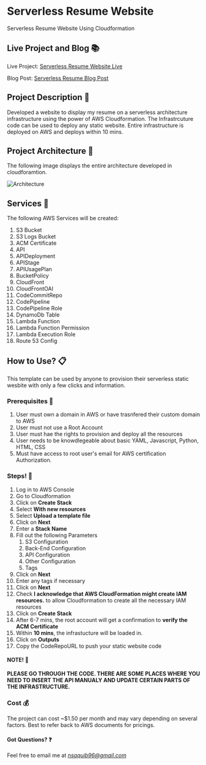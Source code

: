 # Serverless Resume Website
Serverless Resume Website Using Cloudformation

## Live Project and Blog :books:
Live Project: [Serverless Resume Website Live](https://resume.mohdsaquib.com)

Blog Post: [Serverless Resume Blog Post](https://mohdsaquib.com/content/projects/resumeproject.html)

## Project Description :movie_camera:
Developed a website to display my resume on a serverless architecture infrastructure using the power of AWS Cloudformation. The Infrastrcuture code can be used to deploy any static website. Entire infrastructure is deployed on AWS and deploys within 10 mins. 

## Project Architecture :wrench:

The following image displays the entire architecture developed in cloudforamtion.

![Architecture](https://mohdsaquib.com/assets/resumeProjectImages/architecture.png)

## Services :truck:
The following AWS Services will be created:
1. S3 Bucket
1. S3 Logs Bucket
1. ACM Certificate
1. API
1. APIDeployment
1. APIStage
1. APIUsagePlan
1. BucketPolicy
1. CloudFront
1. CloudFrontOAI
1. CodeCommitRepo
1. CodePipeline
1. CodePipeline Role
1. DynamoDb Table
1. Lambda Function
1. Lambda Function Permission
1. Lambda Execution Role
1. Route 53 Config


## How to Use? :clipboard:

This template can be used by anyone to provision their serverless static wesbite with only a few clicks and information.

### Prerequisites :book:
1. User must own a domain in AWS or have trasnfered their custom domain to AWS
1. User must not use a Root Account
1. User must hae the rights to provision and deploy all the resources
1. User needs to be knowdlegeable about basic YAML, Javascript, Python, HTML, CSS
1. Must have access to root user's email for AWS certification Authorization.

### Steps! :rocket:
1. Log in to AWS Console
1. Go to Cloudformation
1. Click on **Create Stack**
1. Select **With new resources**
1. Select **Upload a template file**
1. Click on **Next**
1. Enter a **Stack Name**
1. Fill out the following Parameters
    1. S3 Configuration
    1. Back-End Configuration
    1. API Configuration
    1. Other Configuration 
    1. Tags
1. Click on **Next**
1. Enter any tags if necessary 
1. Click on **Next**
1. Check **I acknowledge that AWS CloudFormation might create IAM resources.** to allow Cloudformation to create all the necessary IAM resources
1. Click on **Create Stack**
1. After 6-7 mins, the root account will get a confirmation to **verify the ACM Certificate**
1. Within **10 mins**, the infrastucture will be loaded in.
1. Click on **Outputs**
1. Copy the CodeRepoURL to push your static website code

#### NOTE! 📝 
**PLEASE GO THROUGH THE CODE. THERE ARE SOME PLACES WHERE YOU NEED TO INSERT THE API MANUALY AND UPDATE CERTAIN PARTS OF THE INFRASTRUCTURE.**

### Cost :moneybag:
The project can cost ~$1.50 per month and may vary depending on several factors. Best to refer back to AWS documents for pricings.

#### Got Questions? :question:
Feel free to email me at *nsaquib96@gmail.com*
